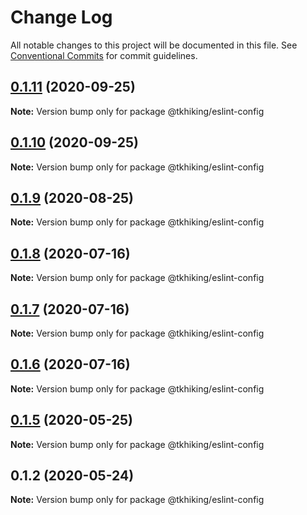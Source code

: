 # Change Log

All notable changes to this project will be documented in this file.
See [Conventional Commits](https://conventionalcommits.org) for commit guidelines.

## [0.1.11](https://github.com/tkhiking/config-js/compare/v0.1.10...v0.1.11) (2020-09-25)

**Note:** Version bump only for package @tkhiking/eslint-config





## [0.1.10](https://github.com/tkhiking/config-js/compare/v0.1.9...v0.1.10) (2020-09-25)

**Note:** Version bump only for package @tkhiking/eslint-config





## [0.1.9](https://github.com/tkhiking/config-js/compare/v0.1.8...v0.1.9) (2020-08-25)

**Note:** Version bump only for package @tkhiking/eslint-config





## [0.1.8](https://github.com/tkhiking/config-js/compare/v0.1.7...v0.1.8) (2020-07-16)

**Note:** Version bump only for package @tkhiking/eslint-config





## [0.1.7](https://github.com/tkhiking/config-js/compare/v0.1.6...v0.1.7) (2020-07-16)

**Note:** Version bump only for package @tkhiking/eslint-config





## [0.1.6](https://github.com/tkhiking/config-js/compare/v0.1.5...v0.1.6) (2020-07-16)

**Note:** Version bump only for package @tkhiking/eslint-config





## [0.1.5](https://github.com/tkhiking/config-js/compare/v0.1.4...v0.1.5) (2020-05-25)

**Note:** Version bump only for package @tkhiking/eslint-config





## 0.1.2 (2020-05-24)

**Note:** Version bump only for package @tkhiking/eslint-config
